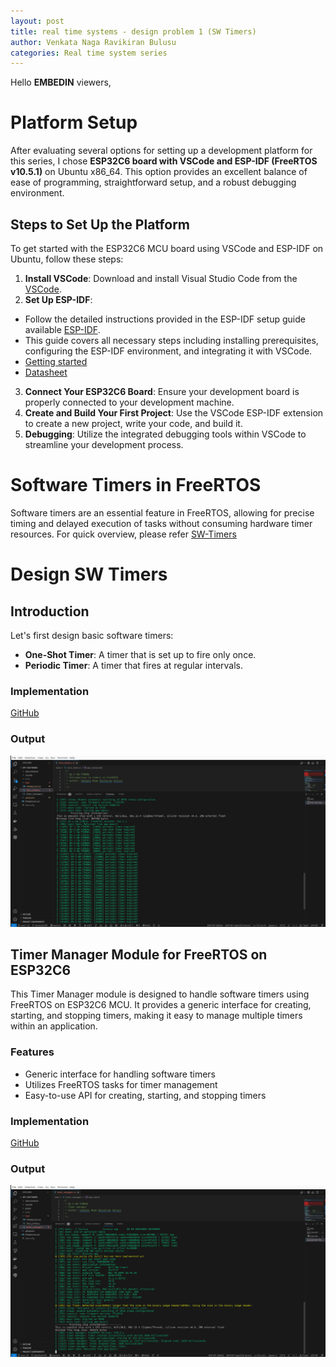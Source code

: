```yaml
---
layout: post
title: real time systems - design problem 1 (SW Timers)
author: Venkata Naga Ravikiran Bulusu
categories: Real time system series
---
```


Hello **EMBEDIN** viewers,

# Platform Setup

After evaluating several options for setting up a development platform for this series, I chose **ESP32C6 board with VSCode and ESP-IDF (FreeRTOS v10.5.1)** on Ubuntu x86_64\. This option provides an excellent balance of ease of programming, straightforward setup, and a robust debugging environment.

## Steps to Set Up the Platform

To get started with the ESP32C6 MCU board using VSCode and ESP-IDF on Ubuntu, follow these steps:

1. **Install VSCode**: Download and install Visual Studio Code from the [VSCode](https://code.visualstudio.com/).
2. **Set Up ESP-IDF**:

  - Follow the detailed instructions provided in the ESP-IDF setup guide available [ESP-IDF](https://www.espboards.dev/blog/use-esp-idf-with-vscode/).
  - This guide covers all necessary steps including installing prerequisites, configuring the ESP-IDF environment, and integrating it with VSCode.
  - [Getting started](https://espressif-docs.readthedocs-hosted.com/projects/esp-dev-kits/en/latest/esp32c6/esp32-c6-devkitc-1/user_guide.html)
  - [Datasheet](https://www.espressif.com/sites/default/files/documentation/esp32-c6_datasheet_en.pdf)

3. **Connect Your ESP32C6 Board**: Ensure your development board is properly connected to your development machine.
4. **Create and Build Your First Project**: Use the VSCode ESP-IDF extension to create a new project, write your code, and build it.
5. **Debugging**: Utilize the integrated debugging tools within VSCode to streamline your development process.

# Software Timers in FreeRTOS

Software timers are an essential feature in FreeRTOS, allowing for precise timing and delayed execution of tasks without consuming hardware timer resources.
For quick overview, please refer [SW-Timers](https://www.digikey.com/en/maker/projects/introduction-to-rtos-solution-to-part-8-software-timers/0f64cf758da440a29476165a5b2e577e)

# Design SW Timers

## Introduction

Let's first design basic software timers:
- **One-Shot Timer**: A timer that is set up to fire only once.
- **Periodic Timer**: A timer that fires at regular intervals.

### Implementation 

[GitHub](https://github.com/ravikiranbvn/esp32c6-FreeRTOS-tutorials/blob/main/dp-1-SW-timers/main/intro_timers.c)

### Output

![SW-Timers-Output](https://github.com/ravikiranbvn/esp32c6-FreeRTOS-tutorials/blob/main/dp-1-SW-timers/assets/intro_sw_timers_output.png)

## Timer Manager Module for FreeRTOS on ESP32C6

This Timer Manager module is designed to handle software timers using FreeRTOS on ESP32C6 MCU. It provides a generic interface for creating, starting, and stopping timers, making it easy to manage multiple timers within an application.

### Features

- Generic interface for handling software timers
- Utilizes FreeRTOS tasks for timer management
- Easy-to-use API for creating, starting, and stopping timers

### Implementation  

[GitHub](https://github.com/ravikiranbvn/esp32c6-FreeRTOS-tutorials/blob/main/dp-1-SW-timers/main/intro_timers.c)

### Output

![TM-Output](https://github.com/ravikiranbvn/esp32c6-FreeRTOS-tutorials/blob/main/dp-1-SW-timers/assets/timer_manager_output.png)